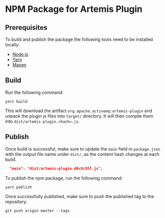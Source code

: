 # NPM Package for Artemis Plugin

## Prerequisites

To build and publish the package the following tools need to be installed locally:

- [Node.js](http://nodejs.org/)
- [Yarn](https://yarnpkg.com/)
- [Maven](https://maven.apache.org/)

## Build

Run the following command:

```
yarn build
```

This will download the artifact `org.apache.activemq:artemis-plugin` and unpack the plugin js files into `target/` directory. It will then compile them into `dist/artemis-plugin.<hash>.js`.

## Publish

Once build is successful, make sure to update the `main` field in `package.json` with the output file name under `dist/`, as the content hash changes at each build.

```json
  "main": "dist/artemis-plugin.d0c8c95f.js",
```

To publish the npm package, run the following command:

```
yarn publish
```

Once successfully published, make sure to push the published tag to the repository:

```
git push origin master --tags
```
